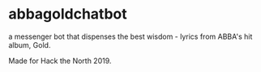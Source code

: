 # abbagoldchatbot
a messenger bot that dispenses the best wisdom - lyrics from ABBA's hit album, Gold.

Made for Hack the North 2019. 
